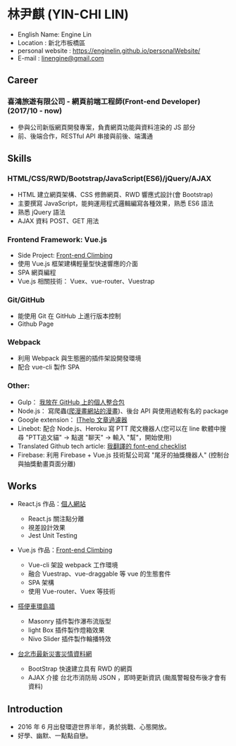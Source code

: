 # 林尹麒 (YIN-CHI LIN)

* English Name: Engine Lin
* Location : 新北市板橋區
* personal website : https://enginelin.github.io/personalWebsite/
* E-mail : linengine@gmail.com

## Career

### 喜鴻旅遊有限公司 - 網頁前端工程師(Front-end Developer) (2017/10 - now)

* 參與公司新版網頁開發專案，負責網頁功能與資料渲染的 JS 部分
* 前、後端合作，RESTful API 串接與前後、端溝通

## Skills

### HTML/CSS/RWD/Bootstrap/JavaScript(ES6)/jQuery/AJAX

* HTML 建立網頁架構、CSS 修飾網頁、RWD 響應式設計(會 Bootstrap)
* 主要撰寫 JavaScript，能夠運用程式邏輯編寫各種效果，熟悉 ES6 語法
* 熟悉 jQuery 語法
* AJAX 資料 POST、GET 用法

### Frontend Framework: Vue.js

* Side Project: <a href="https://enginelin.github.io/front-end-climbing/" target="_blank">Front-end Climbing</a>
* 使用 Vue.js 框架建構輕量型快速響應的介面
* SPA 網頁編程
* Vue.js 相關技術： Vuex、vue-router、Vuestrap

### Git/GitHub

* 能使用 Git 在 GitHub 上進行版本控制
* Github Page

### Webpack

* 利用 Webpack 與生態圈的插件架設開發環境
* 配合 vue-cli 製作 SPA

### Other:

* Gulp： <a href="https://github.com/EngineLin/Gulp-develop-env-source" target="_blank">我放在 GitHub 上的個人整合包</a>
* Node.js： 寫爬蟲(<a href="https://github.com/EngineLin/comicChatch" target="_black">爬漫畫網站的漫畫</a>)、後台 API 與使用過較有名的 package
* Google extension： <a href="https://github.com/EngineLin/googleExtensionFilter" target="_blank"> IThelp 文章過濾器</a>
* Linebot: 配合 Node.js、Heroku 寫 PTT 爬文機器人(您可以在 line 軟體中搜尋 "PTT追文貓" -> 點選 "聊天" -> 輸入 "幫"，開始使用)
* Translated Github tech article: <a href="https://github.com/EngineLin/Front-End-Checklist" target="_blank">我翻譯的 font-end checklist</a>
* Firebase: 利用 Firebase + Vue.js 技術幫公司寫 "尾牙的抽獎機器人" (控制台與抽獎動畫頁面分離)

## Works

- React.js 作品：<a href="https://enginelin.github.io/personalWebsite/" target="_blank">個人網站</a>

  - React.js 關注點分離
  - 視差設計效果
  - Jest Unit Testing

- Vue.js 作品：<a href="https://enginelin.github.io/front-end-climbing/" target="_blank">Front-end Climbing</a>

  - Vue-cli 架設 webpack 工作環境
  - 融合 Vuestrap、vue-draggable 等 vue 的生態套件
  - SPA 架構
  - 使用 Vue-router、Vuex 等技術

- <a href="http://linengine.comeze.com/myTravelPicsWall/index.html" target="_blank">搭便車環島牆</a>

  - Masonry 插件製作瀑布流版型
  - light Box 插件製作燈箱效果
  - Nivo Slider 插件製作輪播特效
  
- <a href="https://enginelin.github.io/bootstrapPracticing01/" target="_blank">台北市最新災害災情資料網</a>
  
  - BootStrap 快速建立具有 RWD 的網頁
  - AJAX 介接 台北市消防局 JSON ，即時更新資訊 (颱風警報發布後才會有資料)

## Introduction

* 2016 年 6 月出發環遊世界半年，勇於挑戰、心態開放。
* 好學、幽默、一點點自戀。

